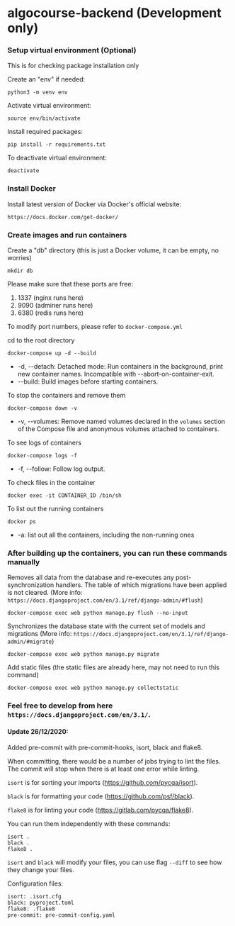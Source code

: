 # algocourse-backend (Development only)

### Setup virtual environment (Optional)
This is for checking package installation only

Create an "env" if needed:
```
python3 -m venv env
```

Activate virtual environment:
```
source env/bin/activate
```

Install required packages:
```
pip install -r requirements.txt
```

To deactivate virtual environment:
```
deactivate
```

### Install Docker
Install latest version of Docker via Docker's official website:
```
https://docs.docker.com/get-docker/
```

### Create images and run containers

Create a "db" directory (this is just a Docker volume, it can be empty, no worries)
```
mkdir db
```

Please make sure that these ports are free:
1. 1337 (nginx runs here)
2. 9090 (adminer runs here)
3. 6380 (redis runs here)

To modify port numbers, please refer to `docker-compose.yml`

cd to the root directory
```
docker-compose up -d --build
```
* -d, --detach: Detached mode: Run containers in the background, print new container names. Incompatible with --abort-on-container-exit.
* --build: Build images before starting containers.

To stop the containers and remove them
```
docker-compose down -v
```
* -v, --volumes: Remove named volumes declared in the `volumes` section of the Compose file and anonymous volumes attached to containers.

To see logs of containers
```
docker-compose logs -f
```
* -f, --follow: Follow log output.

To check files in the container
```
docker exec -it CONTAINER_ID /bin/sh
```

To list out the running containers
```
docker ps
```
* -a: list out all the containers, including the non-running ones

### After building up the containers, you can run these commands manually

Removes all data from the database and re-executes any post-synchronization handlers. The table of which migrations have been applied is not cleared. (More info: `https://docs.djangoproject.com/en/3.1/ref/django-admin/#flush`)
```
docker-compose exec web python manage.py flush --no-input
```

Synchronizes the database state with the current set of models and migrations (More info: `https://docs.djangoproject.com/en/3.1/ref/django-admin/#migrate`)
```
docker-compose exec web python manage.py migrate
```

Add static files (the static files are already here, may not need to run this command)
```
docker-compose exec web python manage.py collectstatic
```

### Feel free to develop from here `https://docs.djangoproject.com/en/3.1/`.

#### Update 26/12/2020:
Added pre-commit with pre-commit-hooks, isort, black and flake8.

When committing, there would be a number of jobs trying to lint the files. The commit will stop when there is at least one error while linting.

```isort``` is for sorting your imports (https://github.com/pycqa/isort).

```black``` is for formatting your code (https://github.com/psf/black).

```flake8``` is for linting your code (https://gitlab.com/pycqa/flake8).

You can run them independently with these commands:
```
isort .
black .
flake8 .
```

```isort``` and ```black``` will modify your files, you can use flag ```--diff``` to see how they change your files.

Configuration files:

```
isort: .isort.cfg
black: pyproject.toml
flake8: .flake8
pre-commit: pre-commit-config.yaml
```
